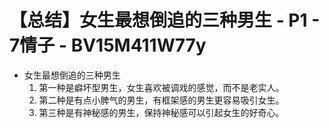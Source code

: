 # 【总结】女生最想倒追的三种男生 - P1 - 7情子 - BV15M411W77y

-   女生最想倒追的三种男生
    1.  第一种是癖坏型男生，女生喜欢被调戏的感觉，而不是老实人。
    2.  第二种是有点小脾气的男生，有框架感的男生更容易吸引女生。
    3.  第三种是有神秘感的男生，保持神秘感可以引起女生的好奇心。